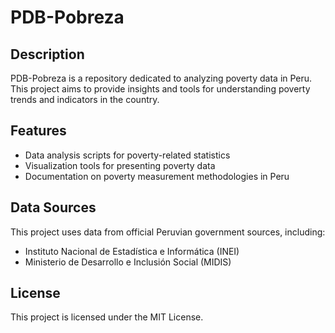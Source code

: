# PDB-Pobreza

## Description
PDB-Pobreza is a repository dedicated to analyzing poverty data in Peru. This project aims to provide insights and tools for understanding poverty trends and indicators in the country.

## Features
- Data analysis scripts for poverty-related statistics
- Visualization tools for presenting poverty data
- Documentation on poverty measurement methodologies in Peru

## Data Sources
This project uses data from official Peruvian government sources, including:
- Instituto Nacional de Estadística e Informática (INEI)
- Ministerio de Desarrollo e Inclusión Social (MIDIS)

## License
This project is licensed under the MIT License.
